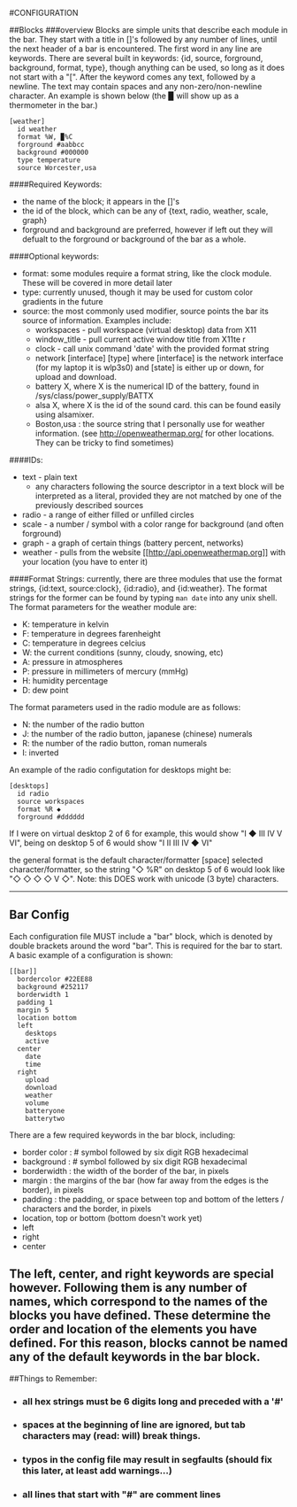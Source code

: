 #CONFIGURATION

##Blocks
###overview
Blocks are simple units that describe each module in the bar. They start with a title in []'s followed by any number of lines, until the next header of a bar is encountered. 
The first word in any line are keywords. There are several built in keywords: {id, source, forground, background, format, type}, though anything can be used, so long as it does not start with a "[". After the keyword comes any text, followed by a newline. The text may contain spaces and any non-zero/non-newline character. 
An example is shown below (the ▉ will show up as a thermometer in the bar.)
````
[weather]
  id weather
  format %W, ▉%C 
  forground #aabbcc
  background #000000
  type temperature
  source Worcester,usa
````

####Required Keywords:
- the name of the block; it appears in the []'s
- the id of the block, which can be any of {text, radio, weather, scale, graph}
- forground and background are preferred, however if left out they will defualt to the forground or background of the bar as a whole. 

####Optional keywords:
* format: some modules require a format string, like the clock module. These will be covered in more detail later
* type: currently unused, though it may be used for custom color gradients in the future
* source: the most commonly used modifier, source points the bar its source of information. Examples include:
    * workspaces - pull workspace (virtual desktop) data from X11
    * window_title - pull current active window title from X11te r
    * clock - call unix command 'date' with the provided format string
    * network [interface] [type] where [interface] is the network interface (for my laptop it is wlp3s0) and [state] is either up or down, for upload and download.
    * battery X, where X is the numerical ID of the battery, found in /sys/class/power_supply/BATTX
    * alsa X, where X is the id of the sound card. this can be found easily using alsamixer.
    * Boston,usa : the source string that I personally use for weather information. (see http://openweathermap.org/ for other locations. They can be tricky to find sometimes)

####IDs:
* text - plain text
    * any characters following the source descriptor in a text block will be interpreted as a literal, provided they are not matched by one of the previously described sources
* radio - a range of either filled or unfilled circles
* scale - a number / symbol with a color range for background (and often forground)
* graph - a graph of certain things (battery percent, networks)
* weather - pulls from the website [[http://api.openweathermap.org]] with your location (you have to enter it)

####Format Strings:
currently, there are three modules that use the format strings, {id:text, source:clock}, {id:radio}, and {id:weather}. The format strings for the former can be found by typing `man date` into any unix shell. The format parameters for the weather module are:

  * K: temperature in kelvin
  * F: temperature in degrees farenheight
  * C: temperature in degrees celcius
  * W: the current conditions (sunny, cloudy, snowing, etc)
  * A: pressure in atmospheres
  * P: pressure in millimeters of mercury (mmHg)
  * H: humidity percentage
  * D: dew point

The format parameters used in the radio module are as follows:
  * N: the number of the radio button 
  * J: the number of the radio button, japanese (chinese) numerals
  * R: the number of the radio button, roman numerals
  * I: inverted
 
An example of the radio configutation for desktops might be:
````
[desktops]
  id radio
  source workspaces
  format %R ◆
  forground #dddddd
````
If I were on virtual desktop 2 of 6 for example, this would show "I ◆ III IV V VI",
being on desktop 5 of 6 would show "I II III IV ◆ VI"

the general format is the default character/formatter [space] selected character/formatter,
so the string "◇ %R" on desktop 5 of 6 would look like "◇ ◇ ◇ ◇ V ◇".
Note: this DOES work with unicode (3 byte) characters.

-----

## Bar Config
Each configuration file MUST include a "bar" block, which is denoted by double brackets around the word "bar". This is required for the bar to start. A basic example of a configuration is shown:
````
[[bar]]
  bordercolor #22EE88
  background #252117
  borderwidth 1
  padding 1
  margin 5
  location bottom
  left
    desktops
    active
  center
    date
    time
  right
    upload
    download
    weather
    volume
    batteryone
    batterytwo
````
There are a few required keywords in the bar block, including: 
* border color : # symbol followed by six digit RGB hexadecimal
* background :  # symbol followed by six digit RGB hexadecimal
* borderwidth : the width of the border of the bar, in pixels
* margin : the margins of the bar (how far away from the edges is the border), in pixels
* padding : the padding, or space between top and bottom of the letters / characters and the border, in pixels
* location, top or bottom (bottom doesn't work yet)
* left
* right
* center

The left, center, and right keywords are special however. Following them is any number of names, which correspond to the names of the blocks you have defined. These determine the order and location of the elements you have defined. For this reason, blocks cannot be named any of the default keywords in the bar block. 
----

##Things to Remember:
* ### all hex strings must be 6 digits long and preceded with a '#'
* ### spaces at the beginning of line are ignored, but tab characters may (read: will) break things.
* ### typos in the config file may result in segfaults (should fix this later, at least add warnings...)
* ### all lines that start with "#" are comment lines
